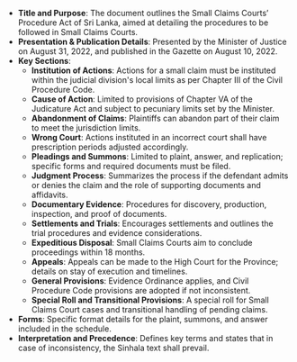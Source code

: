 - **Title and Purpose**: The document outlines the Small Claims Courts’ Procedure Act of Sri Lanka, aimed at detailing the procedures to be followed in Small Claims Courts.
- **Presentation & Publication Details**: Presented by the Minister of Justice on August 31, 2022, and published in the Gazette on August 10, 2022.
- **Key Sections**:
  - **Institution of Actions**: Actions for a small claim must be instituted within the judicial division's local limits as per Chapter III of the Civil Procedure Code.
  - **Cause of Action**: Limited to provisions of Chapter VA of the Judicature Act and subject to pecuniary limits set by the Minister.
  - **Abandonment of Claims**: Plaintiffs can abandon part of their claim to meet the jurisdiction limits.
  - **Wrong Court**: Actions instituted in an incorrect court shall have prescription periods adjusted accordingly.
  - **Pleadings and Summons**: Limited to plaint, answer, and replication; specific forms and required documents must be filed.
  - **Judgment Process**: Summarizes the process if the defendant admits or denies the claim and the role of supporting documents and affidavits.
  - **Documentary Evidence**: Procedures for discovery, production, inspection, and proof of documents.
  - **Settlements and Trials**: Encourages settlements and outlines the trial procedures and evidence considerations.
  - **Expeditious Disposal**: Small Claims Courts aim to conclude proceedings within 18 months.
  - **Appeals**: Appeals can be made to the High Court for the Province; details on stay of execution and timelines.
  - **General Provisions**: Evidence Ordinance applies, and Civil Procedure Code provisions are adopted if not inconsistent.
  - **Special Roll and Transitional Provisions**: A special roll for Small Claims Court cases and transitional handling of pending claims.
- **Forms**: Specific format details for the plaint, summons, and answer included in the schedule.
- **Interpretation and Precedence**: Defines key terms and states that in case of inconsistency, the Sinhala text shall prevail.